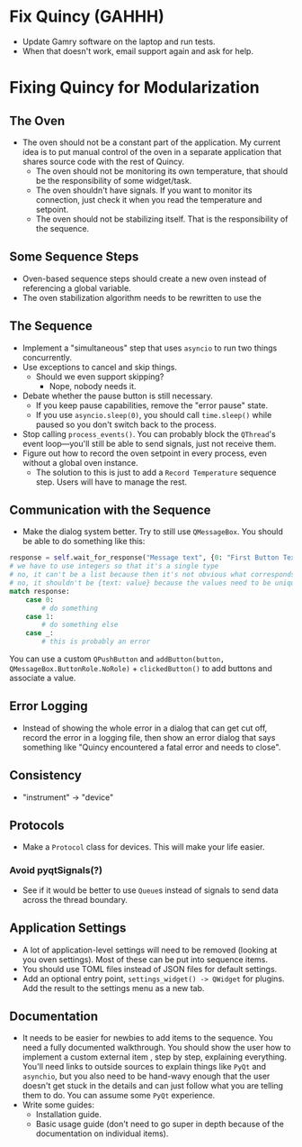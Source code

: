 # Fix Quincy (GAHHH)
- Update Gamry software on the laptop and run tests.
- When that doesn't work, email support again and ask for help.

# Fixing Quincy for Modularization

## The Oven
- The oven should not be a constant part of the application. My current idea is to put manual control of the oven in a separate application that shares source code with the rest of Quincy.
    - The oven should not be monitoring its own temperature, that should be the responsibility of some widget/task.
    - The oven shouldn't have signals. If you want to monitor its connection, just check it when you read the temperature and setpoint.
    - The oven should not be stabilizing itself. That is the responsibility of the sequence.

## Some Sequence Steps
- Oven-based sequence steps should create a new oven instead of referencing a global variable.
- The oven stabilization algorithm needs to be rewritten to use the 

## The Sequence
- Implement a "simultaneous" step that uses `asyncio` to run two things concurrently.
- Use exceptions to cancel and skip things.
    - Should we even support skipping?
        - Nope, nobody needs it.
- Debate whether the pause button is still necessary.
    - If you keep pause capabilities, remove the "error pause" state.
    - If you use `asyncio.sleep(0)`, you should call `time.sleep()` while paused so you don't switch back to the process.
- Stop calling `process_events()`. You can probably block the `QThread`'s event loop—you'll still be able to send signals, just not receive them.
- Figure out how to record the oven setpoint in every process, even without a global oven instance.
    - The solution to this is just to add a `Record Temperature` sequence step. Users will have to manage the rest.

## Communication with the Sequence
- Make the dialog system better. Try to still use `QMessageBox`. You should be able to do something like this:
```python
response = self.wait_for_response("Message text", {0: "First Button Text", 1: "Second Button Text"})
# we have to use integers so that it's a single type
# no, it can't be a list because then it's not obvious what corresponds to what
# no, it shouldn't be {text: value} because the values need to be unique. It doesn't matter if the button text is unique; if it isn't, that's a user error
match response:
    case 0:
        # do something
    case 1:
        # do something else
    case _:
        # this is probably an error
```
You can use a custom `QPushButton` and `addButton(button, QMessageBox.ButtonRole.NoRole)` + `clickedButton()` to add buttons and associate a value.

## Error Logging
- Instead of showing the whole error in a dialog that can get cut off, record the error in a logging file, then show an error dialog that says something like "Quincy encountered a fatal error and needs to close".

## Consistency
- "instrument" $\to$ "device"

## Protocols
- Make a `Protocol` class for devices. This will make your life easier.

### Avoid pyqtSignals(?)
- See if it would be better to use `Queue`s instead of signals to send data across the thread boundary.

## Application Settings
- A lot of application-level settings will need to be removed (looking at you oven settings). Most of these can be put into sequence items.
- You should use TOML files instead of JSON files for default settings.
- Add an optional entry point, `settings_widget() -> QWidget` for plugins. Add the result to the settings menu as a new tab.

## Documentation
- It needs to be easier for newbies to add items to the sequence. You need a fully documented walkthrough. You should show the user how to implement a custom external item , step by step, explaining everything. You'll need links to outside sources to explain things like `PyQt` and `asynchio`, but you also need to be hand-wavy enough that the user doesn't get stuck in the details and can just follow what you are telling them to do. You can assume some `PyQt` experience.
- Write some guides:
    - Installation guide.
    - Basic usage guide (don't need to go super in depth because of the documentation on individual items).
